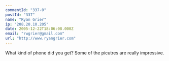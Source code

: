```yaml
---
commentId: "337-0"
postId: "337"
name: "Ryan Grier"
ip: "208.20.10.205"
date: 2005-12-22T18:06:08.000Z
email: "rwgrier@gmail.com"
url: "http://www.ryangrier.com"
---
```

<p>What kind of phone did you get?  Some of the picutres are really impressive.</p>